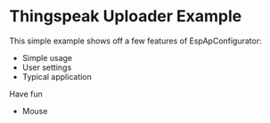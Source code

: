 Thingspeak Uploader Example
===========================

This simple example shows off a few features of EspApConfigurator:

- Simple usage
- User settings
- Typical application

Have fun
- Mouse

